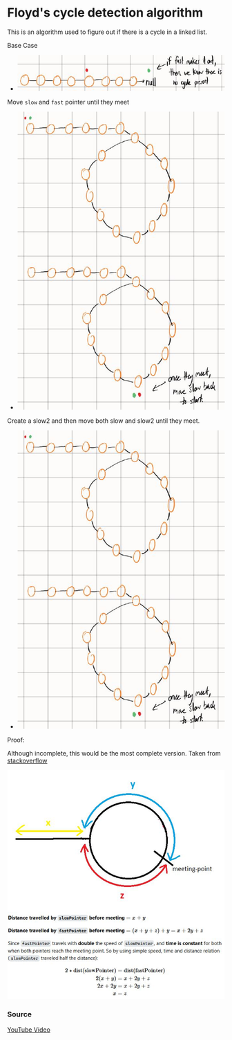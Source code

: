 # Floyd's cycle detection algorithm

This is an algorithm used to figure out if there is a cycle in a linked list.

Base Case
- ![Image](/dsa/assets/287_base_case.JPG)

Move `slow` and `fast` pointer until they meet
- ![Image](/dsa/assets/287_meet_up.JPG)

Create a slow2 and then move both slow and slow2 until they meet.
- ![Image](/dsa/assets/287_meet_up.JPG)

Proof:

Although incomplete, this would be the most complete version. Taken from [stackoverflow](https://cs.stackexchange.com/questions/10360/floyds-cycle-detection-algorithm-determining-the-starting-point-of-cycle)

![Image](/dsa/assets/287_proof.JPG)

### Source
[YouTube Video](https://www.youtube.com/watch?v=PvrxZaH_eZ4&ab_channel=Insidecode)
